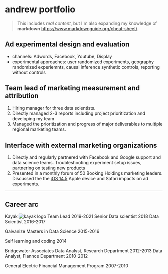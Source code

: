 # andrew portfolio
>This includes *real content*, but I'm also expanding my knowledge of **markdown**
>https://www.markdownguide.org/cheat-sheet/

## Ad experimental design and evaluation
- channels: Adwords, Facebook, Youtube, Display
- experimental approaches: user randomized experiments, geography randomized experiemnts, causal inference synthetic controls, reporting without controls

## Team lead of marketing measurement and attribution
1. Hiring manager for three data scientists.
2. Directly managed 2-3 reports including project prioritization and developing my team
3. Managed the prioritization and progress of major deliverables to multiple regional marketing teams.

## Interface with external marketing organizations
1. Directly and regularly partnered with Facebook and Google support and data science teams. Troubleshooting experiment setup issues, partnering on testing new products
2. Presented in a monthly forum of 50 Booking Holdings marketing leaders. Discussed the the [iOS 14.5](https://www.theverge.com/22403523/ios-14-5-tracking-consent-app-transparency-how-to) Apple device and Safari impacts on ad experiments. 

---
Career arc
---

Kayak
![kayak logo](https://github.com/taguscove/andrew_portfolio/blob/main/images/kayak_logo.png)
Team Lead 2019-2021
Senior Data scientist 2018
Data Scientist 2016-2017

Galvanize Masters in Data Science 2015-2016

Self learning and coding 2014

Bridgewater Associates
Data Analyst, Research Department 2012-2013
Data Analyst, Fiannce Department 2010-2012

General Electric
Financial Management Program 2007-2010


